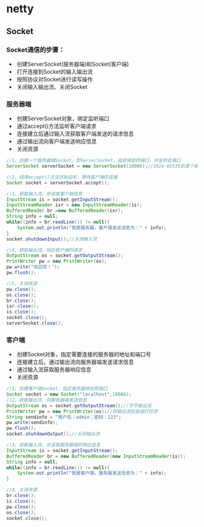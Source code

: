 # netty

## Socket

### Socket通信的步骤：

-   ​	创建ServerSocket(服务器端)和Socket(客户端)
-   ​	打开连接到Socket的输入输出流
-   ​	按照协议对Socket进行读写操作
-   ​	关闭输入输出流、关闭Socket

### 服务器端

-   ​	创建ServerSocket对象，绑定监听端口
-   ​	通过accept()方法监听客户端请求
-   ​	连接建立后通过输入流获取客户端发送的请求信息
-   ​	通过输出流向客户端发送响应信息
-   ​	关闭资源

```java
//1、创建一个服务器端Socket，即ServerSocket，指定绑定的端口，并监听此端口
ServerSocket serverSocket = new ServerSocket(10086);//1024-65535的某个端口

//2、调用accept()方法开始监听，等待客户端的连接
Socket socket = serverSocket.accept();

//3、获取输入流，并读取客户端信息
InputStream is = socket.getInputStream();
InputStreamReader isr = new InputStreamReader(is);
BufferedReader br =new BufferedReader(isr);
String info = null;
while((info = br.readLine()) != null){
    System.out.println("我是服务器，客户端发送消息为：" + info);
}
socket.shutdownInput();//关闭输入流

//4、获取输出流，响应客户端的请求
OutputStream os = socket.getOutputStream();
PrintWriter pw = new PrintWriter(os);
pw.write("欢迎您！");
pw.flush();

//5、关闭资源
pw.close();
os.close();
br.close();
isr.close();
is.close();
socket.close();
serverSocket.close();
```



### 客户端

-   ​	创建Socket对象，指定需要连接的服务器的地址和端口号
-   ​	连接建立后，通过输出流向服务器端发送请求信息
-   ​	通过输入流获取服务器响应信息
-   ​	关闭资源

```java
//1、创建客户端Socket，指定服务器地址和端口
Socket socket = new Socket("localhost",10086);
//2、获取输出流，向服务器端发送信息
OutputStream os = socket.getOutputStream();//字节输出流
PrintWriter pw = new PrintWriter(os);//将输出流包装成打印流
String sendinfo = "用户名：admin；密码：123";
pw.write(sendinfo);
pw.flush();
socket.shutdownOutput();//关闭输出流

//3、获取输入流，并读取服务器端的响应信息
InputStream is = socket.getInputStream();
BufferedReader br = new BufferedReader(new InputStreamReader(is));
String info = null;
while((info = br.readLine()) != null){
    System.out.println("我是客户端，服务器发送信息为：" + info);
}

//4、关闭资源
br.close();
is.close();
pw.close();
os.close();
socket.close();
```